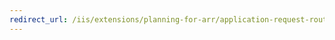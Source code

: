 ```yaml
---
redirect_url: /iis/extensions/planning-for-arr/application-request-routing-version-2-overview
---
```

